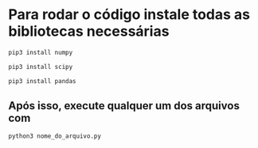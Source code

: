 # Para rodar o código instale todas as bibliotecas necessárias

```sh
pip3 install numpy
```

```sh
pip3 install scipy
```

```sh
pip3 install pandas
```

## Após isso, execute qualquer um dos arquivos com

```sh
python3 nome_do_arquivo.py
```
